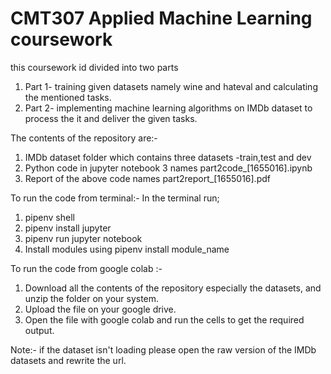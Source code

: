 # CMT307 Applied Machine Learning coursework
this coursework id divided into two parts
1) Part 1- training given datasets namely wine and hateval and calculating the mentioned tasks.
2) Part 2- implementing machine learning algorithms on IMDb dataset to process the it and deliver the given tasks.

The contents of the repository are:-
1) IMDb dataset folder which contains three datasets -train,test and dev
2) Python code in jupyter notebook 3 names part2code_[1655016].ipynb
3) Report of the above code names part2report_[1655016].pdf

To run the code from terminal:-
In the terminal run;

1) pipenv shell
2) pipenv install jupyter
3) pipenv run jupyter notebook
4) Install modules using pipenv install module_name

To run the code from google colab :-
1) Download all the contents of the repository especially the datasets, and unzip the folder on your system.
2) Upload the file on your google drive.
3) Open the file with google colab and run the cells to get the required output.

Note:- if the dataset isn't loading please open the raw version of the IMDb datasets and rewrite the url.
